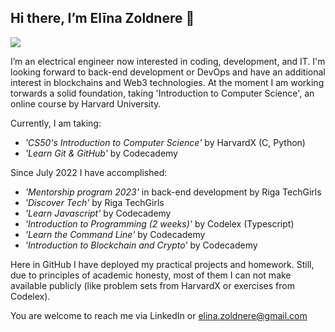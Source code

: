 ## Hi there, I’m Elīna Zoldnere 👋 ##
 <a href="https://www.linkedin.com/in/el%C4%ABna-zoldnere-348738197/">
    <img src="https://img.shields.io/badge/linkedin-%230077B5.svg?&style=for-the-badge&logo=linkedin&logoColor=white" />
 </a>

I’m an electrical engineer now interested in coding, development, and IT. I'm looking forward to back-end development or DevOps and have an additional interest in blockchains and Web3 technologies. 
At the moment I am working torwards a solid foundation, taking 'Introduction to Computer Science', an online course by Harvard University.

Currently, I am taking:
  - *'CS50's Introduction to Computer Science'* by HarvardX (C, Python)
  - *'Learn Git & GitHub'* by Codecademy
  
 Since July 2022 I have accomplished:
  - *'Mentorship program 2023'* in back-end development by Riga TechGirls
  - *'Discover Tech'* by Riga TechGirls
  - *'Learn Javascript'* by Codecademy
  - *'Introduction to Programming (2 weeks)'* by Codelex (Typescript)
  - *'Learn the Command Line'* by Codecademy
  - *'Introduction to Blockchain and Crypto'* by Codecademy
  
 Here in GitHub I have deployed my practical projects and homework. Still, due to principles of academic honesty, most of them I can not make available publicly (like problem sets from HarvardX or exercises from Codelex).
  
 You are welcome to reach me via LinkedIn or elina.zoldnere@gmail.com
